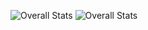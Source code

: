 ![Overall Stats](https://github-readme-stats.vercel.app/api?username=Quickmotions&count_private=true&show_icons=true&hide=contribs)
![Overall Stats](https://github-readme-stats.vercel.app/api?username=laxmena&count_private=true&show_icons=true&hide=contribs)
